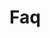 <!-- Space: ResumeTemplate -->
<!-- Parent: Project -->
<!-- Title: Faq -->

<!-- Label: Faq -->
<!-- Include: docs/disclaimer.md -->
<!-- Include: ac:toc -->

# Faq
